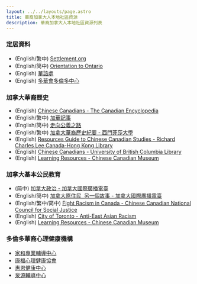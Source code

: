 ```yaml
---
layout: ../../layouts/page.astro
title: 華裔加拿大人本地社區資源
description: 華裔加拿大人本地社區資源列表
---
```


### 定居資料

-   (English/繁中) [Settlement.org](https://settlement.org/translated-information/chinese-traditional/)
-   (English/简中) [Orientation to Ontario](https://orientationontario.ca/)
-   (English) [華諮處](https://www.cicscanada.com/)
-   (English) [多華會多倫多中心](https://tccsa.on.ca/)

### 加拿大華裔歷史

-   (English) [Chinese Canadians - The Canadian Encyclopedia](https://www.thecanadianencyclopedia.ca/en/article/chinese-canadians)
-   (English/繁中) [加華記事](http://wayback.archive-it.org/4160/20160413225613/http://ccs.library.ubc.ca/)
-   (English/简中) [走向公義之路](http://web.archive.org/web/20110903083038/http://www.roadtojustice.ca/)
-   (English/繁中) [加拿大華裔歷史紀要 - 西門菲莎大學](https://www.sfu.ca/chinese-canadian-history/chart.html)
-   (English) [Resources Guide to Chinese Canadian Studies - Richard Charles Lee Canada-Hong Kong Library](https://guides.library.utoronto.ca/ChineseCanadianStudies)
-   (English) [Chinese Canadians - University of British Columbia Library](https://guides.library.ubc.ca/chinese_canadians)
-   (English) [Learning Resources - Chinese Canadian Museum](https://www.chinesecanadianmuseum.ca/learn/learning-resources)

### 加拿大基本公民教育

-   (简中) [加拿大政治 - 加拿大國際廣播電臺](https://www.rcinet.ca/politique-canadienne-zh/)
-   (English/简中) [加拿大原住民  另一個故事 - 加拿大國際廣播電臺](https://www.rcinet.ca/autochtones-zh/)
-   (English/繁中/简中) [Fight Racism in Canada - Chinese Canadian National Council for Social Justice](https://ccncsj.ca/fightracismincanada/)
-   (English)  [City of Toronto - Anti-East Asian Racism](https://www.toronto.ca/community-people/get-involved/community/toronto-for-all/anti-east-asian-racism/)
- (English) [Learning Resources - Chinese Canadian Museum](https://www.chinesecanadianmuseum.ca/learn/learning-resources)

### 多倫多華裔心理健康機構

-   [家和專業輔導中心](https://cfso.care/)
-   [康福心理健康協會](https://hongfook.ca/)
-   [惠恩健康中心](https://www.gracehealthcentre.ca/)
-   [泉源輔導中心](https://lwcounselling.ca/)
